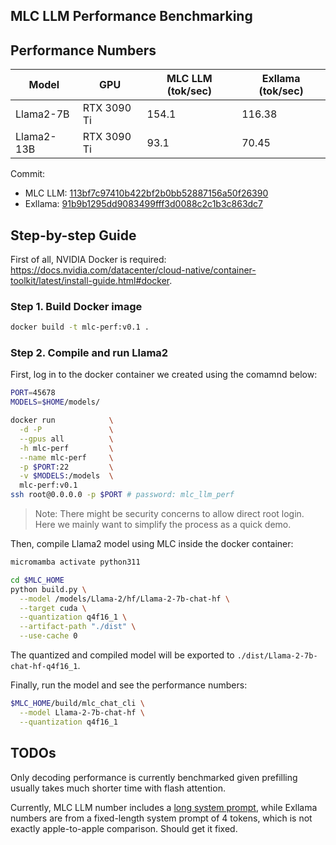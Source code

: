 MLC LLM Performance Benchmarking
--------------------------------

## Performance Numbers

| Model      | GPU         | MLC LLM (tok/sec) | Exllama (tok/sec) |
|------------|-------------|-------------------|-------------------|
| Llama2-7B  | RTX 3090 Ti | 154.1             | 116.38            |
| Llama2-13B | RTX 3090 Ti | 93.1              | 70.45             |


Commit:
- MLC LLM: [113bf7c97410b422bf2b0bb52887156a50f26390](https://github.com/mlc-ai/mlc-llm/tree/113bf7c97410b422bf2b0bb52887156a50f26390)
- Exllama: [91b9b1295dd9083499fff3d0088c2c1b3c863dc7](https://github.com/turboderp/exllama/tree/91b9b1295dd9083499fff3d0088c2c1b3c863dc7)


## Step-by-step Guide

First of all, NVIDIA Docker is required: https://docs.nvidia.com/datacenter/cloud-native/container-toolkit/latest/install-guide.html#docker.

### Step 1. Build Docker image

```bash
docker build -t mlc-perf:v0.1 .
```

### Step 2. Compile and run Llama2

First, log in to the docker container we created using the comamnd below:

```bash
PORT=45678
MODELS=$HOME/models/

docker run            \
  -d -P               \
  --gpus all          \
  -h mlc-perf         \
  --name mlc-perf     \
  -p $PORT:22         \
  -v $MODELS:/models  \
  mlc-perf:v0.1
ssh root@0.0.0.0 -p $PORT # password: mlc_llm_perf
```

> Note: There might be security concerns to allow direct root login. Here we mainly want to simplify the process as a quick demo.

Then, compile Llama2 model using MLC inside the docker container:

```bash
micromamba activate python311

cd $MLC_HOME
python build.py \
  --model /models/Llama-2/hf/Llama-2-7b-chat-hf \
  --target cuda \
  --quantization q4f16_1 \
  --artifact-path "./dist" \
  --use-cache 0
```

The quantized and compiled model will be exported to `./dist/Llama-2-7b-chat-hf-q4f16_1`.

Finally, run the model and see the performance numbers:

```bash
$MLC_HOME/build/mlc_chat_cli \
  --model Llama-2-7b-chat-hf \
  --quantization q4f16_1
```

## TODOs

Only decoding performance is currently benchmarked given prefilling usually takes much shorter time with flash attention.

Currently, MLC LLM number includes a [long system prompt](https://github.com/mlc-ai/mlc-llm/blob/c40be6a210e4d8844b8a65951bcfaa44b528b8f9/cpp/conv_templates.cc#L35),
while Exllama numbers are from a fixed-length system prompt of 4 tokens,
which is not exactly apple-to-apple comparison. Should get it fixed.
